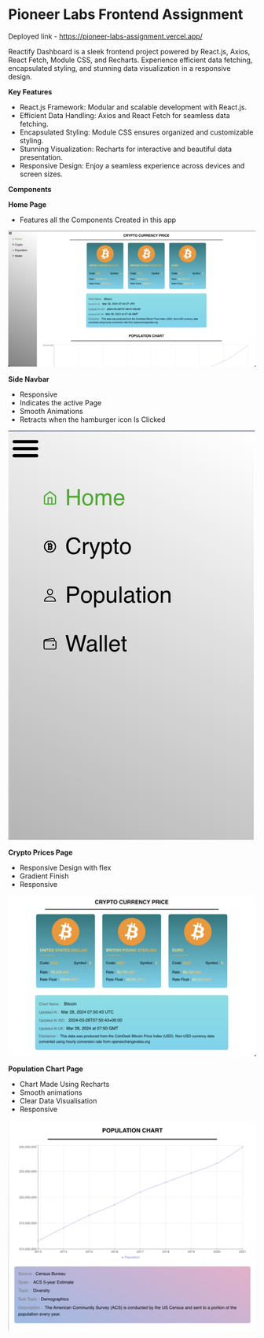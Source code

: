 
# Pioneer Labs Frontend Assignment

Deployed link - https://pioneer-labs-assignment.vercel.app/

Reactify Dashboard is a sleek frontend project powered by React.js, Axios, React Fetch, Module CSS, and Recharts. Experience efficient data fetching, encapsulated styling, and stunning data visualization in a responsive design.

**Key Features**

- React.js Framework: Modular and scalable development with React.js.
- Efficient Data Handling: Axios and React Fetch for seamless data fetching.
- Encapsulated Styling: Module CSS ensures organized and customizable styling.
- Stunning Visualization: Recharts for interactive and beautiful data presentation.
- Responsive Design: Enjoy a seamless experience across devices and screen sizes.

**Components**

**Home Page**
- Features all the Components Created in this app
<img src='./src/Images/home0.png'/>

**Side Navbar**
- Responsive
- Indicates the active Page
- Smooth Animations
- Retracts when the hamburger icon Is Clicked

<img src='./src/Images/navbar0.png'/>

**Crypto Prices Page**
- Responsive Design with flex
- Gradient Finish
- Responsive
<img src='./src/Images/crypto0.png'/>

**Population Chart Page**
- Chart Made Using Recharts
- Smooth animations
- Clear Data Visualisation
- Responsive

<img src='./src/Images/population0.png'/>

